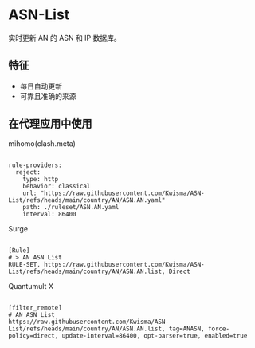 
# ASN-List

实时更新 AN 的 ASN 和 IP 数据库。

## 特征

- 每日自动更新
- 可靠且准确的来源

## 在代理应用中使用

mihomo(clash.meta)

<pre><code class="language-javascript">
rule-providers:
  reject:
    type: http
    behavior: classical
    url: "https://raw.githubusercontent.com/Kwisma/ASN-List/refs/heads/main/country/AN/ASN.AN.yaml"
    path: ./ruleset/ASN.AN.yaml
    interval: 86400
</code></pre>

Surge

<pre><code class="language-javascript">
[Rule]
# > AN ASN List
RULE-SET, https://raw.githubusercontent.com/Kwisma/ASN-List/refs/heads/main/country/AN/ASN.AN.list, Direct
</code></pre>

Quantumult X

<pre><code class="language-javascript">
[filter_remote]
# AN ASN List
https://raw.githubusercontent.com/Kwisma/ASN-List/refs/heads/main/country/AN/ASN.AN.list, tag=ANASN, force-policy=direct, update-interval=86400, opt-parser=true, enabled=true
</code></pre>
